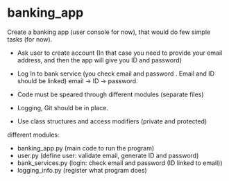 # banking_app

Create a banking app (user console for now), that would do few simple tasks (for now). 
 - Ask user to create account (In that case you need to provide your email address, and then the app will give you ID and password)
 - Log In to bank service (you check email and password . Email and ID should be linked) email -> ID -> password.

 - Code must be speared through different modules (separate files)
 - Logging, Git should be in place. 
 - Use class structures and access modifiers (private and protected)


 different modules:
 - banking_app.py (main code to run the program)
 - user.py (define user: validate email, generate ID and password)
 - bank_services.py (login: check email and password (ID linked to email))
 - logging_info.py (register what program does)
 
 

